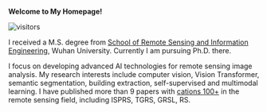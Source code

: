 **Welcome to My Homepage!** 

![visitors](https://visitor-badge.glitch.me/badge?page_id=wanglibo1995.github.io)

I received a M.S. degree from [School of Remote Sensing and Information Engineering](https://rsgis.whu.edu.cn/), Wuhan University. Currently I am pursuing Ph.D. there. 

I focus on developing advanced AI technologies for remote sensing image analysis. My research interests include computer vision, Vision Transformer, semantic segmentation, building extraction, self-supervised and multimodal learning. I have published more than 9 papers with [cations 100+](https://scholar.google.com/citations?user=ywBbW7AAAAAJ) in the remote sensing field, including ISPRS, TGRS, GRSL, RS. 
